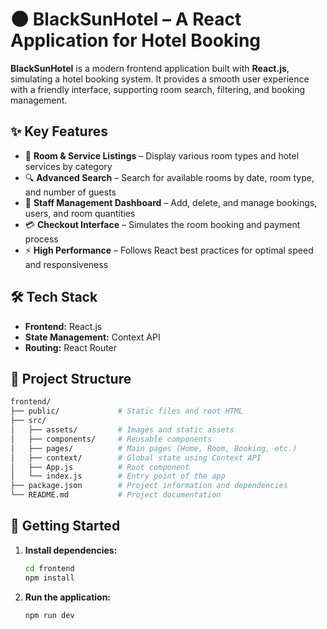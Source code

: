 # 🌑 BlackSunHotel – A React Application for Hotel Booking

**BlackSunHotel** is a modern frontend application built with **React.js**, simulating a hotel booking system. It provides a smooth user experience with a friendly interface, supporting room search, filtering, and booking management.

## ✨ Key Features

* 🏨 **Room & Service Listings** – Display various room types and hotel services by category
* 🔍 **Advanced Search** – Search for available rooms by date, room type, and number of guests
* 🛒 **Staff Management Dashboard** – Add, delete, and manage bookings, users, and room quantities
* 💳 **Checkout Interface** – Simulates the room booking and payment process
* ⚡ **High Performance** – Follows React best practices for optimal speed and responsiveness

## 🛠 Tech Stack

* **Frontend:** React.js
* **State Management:** Context API
* **Routing:** React Router

## 📁 Project Structure

```bash
frontend/
├── public/             # Static files and root HTML
├── src/
│   ├── assets/         # Images and static assets
│   ├── components/     # Reusable components
│   ├── pages/          # Main pages (Home, Room, Booking, etc.)
│   ├── context/        # Global state using Context API
│   ├── App.js          # Root component
│   └── index.js        # Entry point of the app
├── package.json        # Project information and dependencies
└── README.md           # Project documentation
```

## 🚀 Getting Started

1. **Install dependencies:**

   ```bash
   cd frontend
   npm install
   ```

2. **Run the application:**

   ```bash
   npm run dev
   ```
